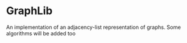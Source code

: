 # GraphLib
An implementation of an adjacency-list representation of graphs. Some algorithms will be added too
